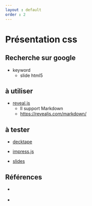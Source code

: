 ```yaml
---
layout : default
order : 2
---
```

# Présentation css

## Recherche sur google

- keyword
  - slide html5


<!-- new slide --> 

## à utiliser 

- [reveal.js](https://revealjs.com/)
  - Il support Markdown
  - https://revealjs.com/markdown/

<!-- new slide -->


## à tester 

- [decktape](https://github.com/astefanutti/decktape)

- [impress.js](https://github.com/impress/impress.js)

- [slides](https://github.com/briancavalier/slides)

<!-- new slide -->


## Références

- []()

- []()


<!-- new slide -->

